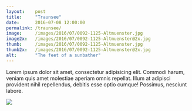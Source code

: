 ```yaml
---
layout:    post
title:     "Traunsee"
date:      2016-07-08 12:00:00
permalink: /traunsee/
image:     /images/2016/07/0092-1125-Altmuenster.jpg
image2x:   /images/2016/07/0092-1125-Altmuenster@2x.jpg
thumb:     /images/2016/07/0092-1125-Altmuenster.jpg
thumb2x:   /images/2016/07/0092-1125-Altmuenster@2x.jpg
alt:       "The feet of a sunbather"
---
```


Lorem ipsum dolor sit amet, consectetur adipisicing elit. Commodi harum, veniam quis amet molestiae aperiam omnis repellat. Illum at adipisci provident nihil repellendus, debitis esse optio cumque! Possimus, nesciunt labore.

<img src="//c1.staticflickr.com/1/723/21038510863_dde6d10a3e_n.jpg" class="js-zoom" />

<div style="display: none;">
<img
sizes="(max-width: 1600px) 100vw, 1600px"
srcset="
/images/2016/07/21428880081_bc95b6c8b1_o_uohpd9_c_scale,w_200.jpg 200w,
/images/2016/07/21428880081_bc95b6c8b1_o_uohpd9_c_scale,w_442.jpg 442w,
/images/2016/07/21428880081_bc95b6c8b1_o_uohpd9_c_scale,w_602.jpg 602w,
/images/2016/07/21428880081_bc95b6c8b1_o_uohpd9_c_scale,w_739.jpg 739w,
/images/2016/07/21428880081_bc95b6c8b1_o_uohpd9_c_scale,w_842.jpg 842w,
/images/2016/07/21428880081_bc95b6c8b1_o_uohpd9_c_scale,w_933.jpg 933w,
/images/2016/07/21428880081_bc95b6c8b1_o_uohpd9_c_scale,w_1004.jpg 1004w,
/images/2016/07/21428880081_bc95b6c8b1_o_uohpd9_c_scale,w_1085.jpg 1085w,
/images/2016/07/21428880081_bc95b6c8b1_o_uohpd9_c_scale,w_1153.jpg 1153w,
/images/2016/07/21428880081_bc95b6c8b1_o_uohpd9_c_scale,w_1218.jpg 1218w,
/images/2016/07/21428880081_bc95b6c8b1_o_uohpd9_c_scale,w_1279.jpg 1279w,
/images/2016/07/21428880081_bc95b6c8b1_o_uohpd9_c_scale,w_1340.jpg 1340w,
/images/2016/07/21428880081_bc95b6c8b1_o_uohpd9_c_scale,w_1396.jpg 1396w,
/images/2016/07/21428880081_bc95b6c8b1_o_uohpd9_c_scale,w_1448.jpg 1448w,
/images/2016/07/21428880081_bc95b6c8b1_o_uohpd9_c_scale,w_1506.jpg 1506w,
/images/2016/07/21428880081_bc95b6c8b1_o_uohpd9_c_scale,w_1555.jpg 1555w,
/images/2016/07/21428880081_bc95b6c8b1_o_uohpd9_c_scale,w_1598.jpg 1598w,
/images/2016/07/21428880081_bc95b6c8b1_o_uohpd9_c_scale,w_1600.jpg 1600w"
src="/images/2016/07/21428880081_bc95b6c8b1_o_uohpd9_c_scale,w_1600.jpg"
alt="" />
</div>
